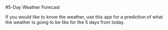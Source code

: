 #5-Day Weather Forecast

If you would like to know the weather, use this app for a prediction of what the weather is going to be like for the 5 days from today.
